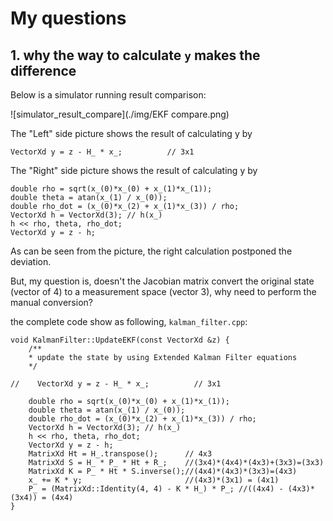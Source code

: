 
# My questions

## 1. why the way to calculate `y` makes the difference

Below is a simulator running result comparison:

![simulator_result_compare](./img/EKF compare.png)

The "Left" side picture shows the result of calculating y by

```
VectorXd y = z - H_ * x_;          // 3x1
```

The "Right" side picture shows the result of calculating y by

```
double rho = sqrt(x_(0)*x_(0) + x_(1)*x_(1));
double theta = atan(x_(1) / x_(0));
double rho_dot = (x_(0)*x_(2) + x_(1)*x_(3)) / rho;
VectorXd h = VectorXd(3); // h(x_)
h << rho, theta, rho_dot;
VectorXd y = z - h;
```

As can be seen from the picture, the right calculation postponed the deviation.

But, my question is, doesn't the Jacobian matrix convert the original state (vector of 4)
to a measurement space (vector 3), why need to perform the manual conversion?

the complete code show as following, `kalman_filter.cpp`:


```
void KalmanFilter::UpdateEKF(const VectorXd &z) {
    /**
    * update the state by using Extended Kalman Filter equations
    */

//    VectorXd y = z - H_ * x_;          // 3x1

    double rho = sqrt(x_(0)*x_(0) + x_(1)*x_(1));
    double theta = atan(x_(1) / x_(0));
    double rho_dot = (x_(0)*x_(2) + x_(1)*x_(3)) / rho;
    VectorXd h = VectorXd(3); // h(x_)
    h << rho, theta, rho_dot;
    VectorXd y = z - h;
    MatrixXd Ht = H_.transpose();      // 4x3
    MatrixXd S = H_ * P_ * Ht + R_;    //(3x4)*(4x4)*(4x3)+(3x3)=(3x3)
    MatrixXd K = P_ * Ht * S.inverse();//(4x4)*(4x3)*(3x3)=(4x3)
    x_ += K * y;                       //(4x3)*(3x1) = (4x1)
    P_ = (MatrixXd::Identity(4, 4) - K * H_) * P_; //((4x4) - (4x3)*(3x4)) = (4x4)
}

```







